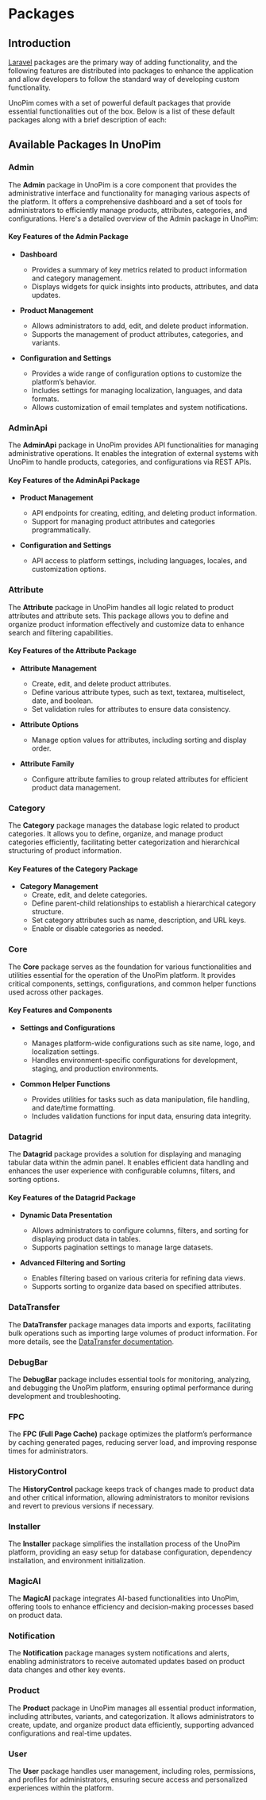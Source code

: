 # Packages



## Introduction

[Laravel](https://laravel.com) packages are the primary way of adding functionality, and the following features are distributed into packages to enhance the application and allow developers to follow the standard way of developing custom functionality.

UnoPim comes with a set of powerful default packages that provide essential functionalities out of the box. Below is a list of these default packages along with a brief description of each:

## Available Packages In UnoPim

### Admin

The **Admin** package in UnoPim is a core component that provides the administrative interface and functionality for managing various aspects of the platform. It offers a comprehensive dashboard and a set of tools for administrators to efficiently manage products, attributes, categories, and configurations. Here's a detailed overview of the Admin package in UnoPim:

#### Key Features of the Admin Package

- **Dashboard**
    - Provides a summary of key metrics related to product information and category management.
    - Displays widgets for quick insights into products, attributes, and data updates.

- **Product Management**
    - Allows administrators to add, edit, and delete product information.
    - Supports the management of product attributes, categories, and variants.

- **Configuration and Settings**
    - Provides a wide range of configuration options to customize the platform’s behavior.
    - Includes settings for managing localization, languages, and data formats.
    - Allows customization of email templates and system notifications.

### AdminApi

The **AdminApi** package in UnoPim provides API functionalities for managing administrative operations. It enables the integration of external systems with UnoPim to handle products, categories, and configurations via REST APIs.

#### Key Features of the AdminApi Package

- **Product Management**
    - API endpoints for creating, editing, and deleting product information.
    - Support for managing product attributes and categories programmatically.

- **Configuration and Settings**
    - API access to platform settings, including languages, locales, and customization options.

### Attribute

The **Attribute** package in UnoPim handles all logic related to product attributes and attribute sets. This package allows you to define and organize product information effectively and customize data to enhance search and filtering capabilities.

#### Key Features of the Attribute Package

- **Attribute Management**
    - Create, edit, and delete product attributes.
    - Define various attribute types, such as text, textarea, multiselect, date, and boolean.
    - Set validation rules for attributes to ensure data consistency.

- **Attribute Options**
    - Manage option values for attributes, including sorting and display order.

- **Attribute Family**
    - Configure attribute families to group related attributes for efficient product data management.

### Category

The **Category** package manages the database logic related to product categories. It allows you to define, organize, and manage product categories efficiently, facilitating better categorization and hierarchical structuring of product information.

#### Key Features of the Category Package

- **Category Management**
    - Create, edit, and delete categories.
    - Define parent-child relationships to establish a hierarchical category structure.
    - Set category attributes such as name, description, and URL keys.
    - Enable or disable categories as needed.

### Core

The **Core** package serves as the foundation for various functionalities and utilities essential for the operation of the UnoPim platform. It provides critical components, settings, configurations, and common helper functions used across other packages.

#### Key Features and Components

- **Settings and Configurations**
    - Manages platform-wide configurations such as site name, logo, and localization settings.
    - Handles environment-specific configurations for development, staging, and production environments.

- **Common Helper Functions**
    - Provides utilities for tasks such as data manipulation, file handling, and date/time formatting.
    - Includes validation functions for input data, ensuring data integrity.

### Datagrid

The **Datagrid** package provides a solution for displaying and managing tabular data within the admin panel. It enables efficient data handling and enhances the user experience with configurable columns, filters, and sorting options.

#### Key Features of the Datagrid Package

- **Dynamic Data Presentation**
    - Allows administrators to configure columns, filters, and sorting for displaying product data in tables.
    - Supports pagination settings to manage large datasets.

- **Advanced Filtering and Sorting**
    - Enables filtering based on various criteria for refining data views.
    - Supports sorting to organize data based on specified attributes.

### DataTransfer

The **DataTransfer** package manages data imports and exports, facilitating bulk operations such as importing large volumes of product information. For more details, see the [DataTransfer documentation](/0.1/packages/data-transfer).

### DebugBar

The **DebugBar** package includes essential tools for monitoring, analyzing, and debugging the UnoPim platform, ensuring optimal performance during development and troubleshooting.

### FPC

The **FPC (Full Page Cache)** package optimizes the platform’s performance by caching generated pages, reducing server load, and improving response times for administrators.

### HistoryControl

The **HistoryControl** package keeps track of changes made to product data and other critical information, allowing administrators to monitor revisions and revert to previous versions if necessary.

### Installer

The **Installer** package simplifies the installation process of the UnoPim platform, providing an easy setup for database configuration, dependency installation, and environment initialization.

### MagicAI

The **MagicAI** package integrates AI-based functionalities into UnoPim, offering tools to enhance efficiency and decision-making processes based on product data.

### Notification

The **Notification** package manages system notifications and alerts, enabling administrators to receive automated updates based on product data changes and other key events.

### Product

The **Product** package in UnoPim manages all essential product information, including attributes, variants, and categorization. It allows administrators to create, update, and organize product data efficiently, supporting advanced configurations and real-time updates.

### User

The **User** package handles user management, including roles, permissions, and profiles for administrators, ensuring secure access and personalized experiences within the platform.